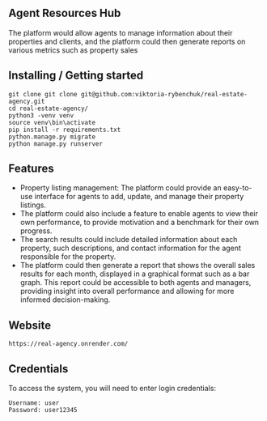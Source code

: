 ## Agent Resources Hub
The platform would allow agents to manage information about their properties and clients, and the platform could then generate reports on various metrics such as property sales

## Installing / Getting started


```shell
git clone git clone git@github.com:viktoria-rybenchuk/real-estate-agency.git
cd real-estate-agency/
python3 -venv venv 
source venv\bin\activate
pip install -r requirements.txt
python.manage.py migrate
python manage.py runserver
```

## Features

* Property listing management: The platform could provide an easy-to-use interface for agents to add, update, and manage their property listings. 
* The platform could also include a feature to enable agents to view their own performance, to provide motivation and a benchmark for their own progress. 
* The search results could include detailed information about each property, such  descriptions, and contact information for the agent responsible for the property. 
* The platform could then generate a report that shows the overall sales results for each month, displayed in a graphical format such as a bar graph. This report could be accessible to both agents and managers, providing insight into overall performance and allowing for more informed decision-making.

## Website
```shell
https://real-agency.onrender.com/
```

## Credentials
To access the system, you will need to enter login credentials:

```shell
Username: user
Password: user12345
```

